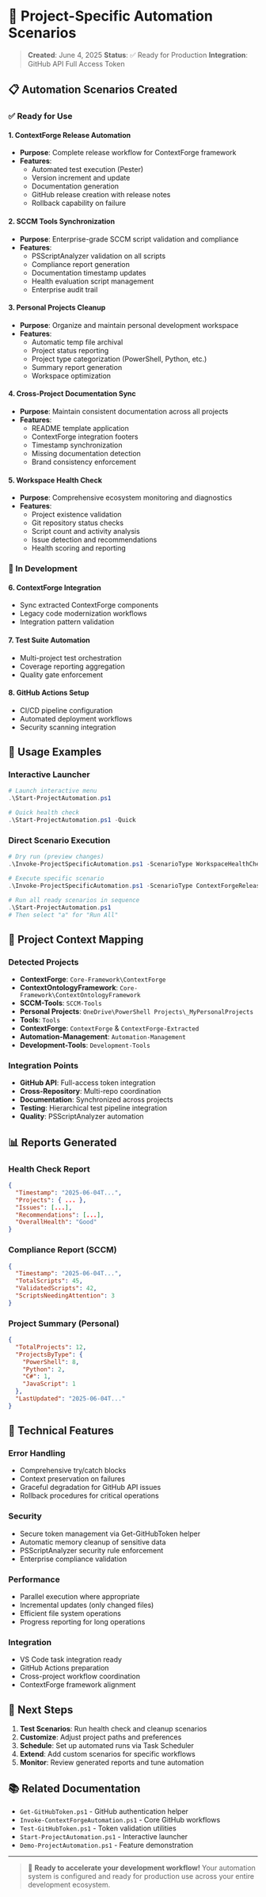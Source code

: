 # 🤖 Project-Specific Automation Scenarios

> **Created**: June 4, 2025
> **Status**: ✅ Ready for Production
> **Integration**: GitHub API Full Access Token

## 📋 Automation Scenarios Created

### ✅ Ready for Use

#### 1. **ContextForge Release Automation**
- **Purpose**: Complete release workflow for ContextForge framework
- **Features**:
  - Automated test execution (Pester)
  - Version increment and update
  - Documentation generation
  - GitHub release creation with release notes
  - Rollback capability on failure

#### 2. **SCCM Tools Synchronization**
- **Purpose**: Enterprise-grade SCCM script validation and compliance
- **Features**:
  - PSScriptAnalyzer validation on all scripts
  - Compliance report generation
  - Documentation timestamp updates
  - Health evaluation script management
  - Enterprise audit trail

#### 3. **Personal Projects Cleanup**
- **Purpose**: Organize and maintain personal development workspace
- **Features**:
  - Automatic temp file archival
  - Project status reporting
  - Project type categorization (PowerShell, Python, etc.)
  - Summary report generation
  - Workspace optimization

#### 4. **Cross-Project Documentation Sync**
- **Purpose**: Maintain consistent documentation across all projects
- **Features**:
  - README template application
  - ContextForge integration footers
  - Timestamp synchronization
  - Missing documentation detection
  - Brand consistency enforcement

#### 5. **Workspace Health Check**
- **Purpose**: Comprehensive ecosystem monitoring and diagnostics
- **Features**:
  - Project existence validation
  - Git repository status checks
  - Script count and activity analysis
  - Issue detection and recommendations
  - Health scoring and reporting

### 🚧 In Development

#### 6. **ContextForge Integration**
- Sync extracted ContextForge components
- Legacy code modernization workflows
- Integration pattern validation

#### 7. **Test Suite Automation**
- Multi-project test orchestration
- Coverage reporting aggregation
- Quality gate enforcement

#### 8. **GitHub Actions Setup**
- CI/CD pipeline configuration
- Automated deployment workflows
- Security scanning integration

## 🚀 Usage Examples

### Interactive Launcher
```powershell
# Launch interactive menu
.\Start-ProjectAutomation.ps1

# Quick health check
.\Start-ProjectAutomation.ps1 -Quick
```

### Direct Scenario Execution
```powershell
# Dry run (preview changes)
.\Invoke-ProjectSpecificAutomation.ps1 -ScenarioType WorkspaceHealthCheck -DryRun

# Execute specific scenario
.\Invoke-ProjectSpecificAutomation.ps1 -ScenarioType ContextForgeRelease

# Run all ready scenarios in sequence
.\Start-ProjectAutomation.ps1
# Then select "a" for "Run All"
```

## 🎯 Project Context Mapping

### Detected Projects
- **ContextForge**: `Core-Framework\ContextForge`
- **ContextOntologyFramework**: `Core-Framework\ContextOntologyFramework`
- **SCCM-Tools**: `SCCM-Tools`
- **Personal Projects**: `OneDrive\PowerShell Projects\_MyPersonalProjects`
- **Tools**: `Tools`
- **ContextForge**: `ContextForge` & `ContextForge-Extracted`
- **Automation-Management**: `Automation-Management`
- **Development-Tools**: `Development-Tools`

### Integration Points
- **GitHub API**: Full-access token integration
- **Cross-Repository**: Multi-repo coordination
- **Documentation**: Synchronized across projects
- **Testing**: Hierarchical test pipeline integration
- **Quality**: PSScriptAnalyzer automation

## 📊 Reports Generated

### Health Check Report
```json
{
  "Timestamp": "2025-06-04T...",
  "Projects": { ... },
  "Issues": [...],
  "Recommendations": [...],
  "OverallHealth": "Good"
}
```

### Compliance Report (SCCM)
```json
{
  "Timestamp": "2025-06-04T...",
  "TotalScripts": 45,
  "ValidatedScripts": 42,
  "ScriptsNeedingAttention": 3
}
```

### Project Summary (Personal)
```json
{
  "TotalProjects": 12,
  "ProjectsByType": {
    "PowerShell": 8,
    "Python": 2,
    "C#": 1,
    "JavaScript": 1
  },
  "LastUpdated": "2025-06-04T..."
}
```

## 🔧 Technical Features

### Error Handling
- Comprehensive try/catch blocks
- Context preservation on failures
- Graceful degradation for GitHub API issues
- Rollback procedures for critical operations

### Security
- Secure token management via Get-GitHubToken helper
- Automatic memory cleanup of sensitive data
- PSScriptAnalyzer security rule enforcement
- Enterprise compliance validation

### Performance
- Parallel execution where appropriate
- Incremental updates (only changed files)
- Efficient file system operations
- Progress reporting for long operations

### Integration
- VS Code task integration ready
- GitHub Actions preparation
- Cross-project workflow coordination
- ContextForge framework alignment

## 🎯 Next Steps

1. **Test Scenarios**: Run health check and cleanup scenarios
2. **Customize**: Adjust project paths and preferences
3. **Schedule**: Set up automated runs via Task Scheduler
4. **Extend**: Add custom scenarios for specific workflows
5. **Monitor**: Review generated reports and tune automation

## 📚 Related Documentation

- `Get-GitHubToken.ps1` - GitHub authentication helper
- `Invoke-ContextForgeAutomation.ps1` - Core GitHub workflows
- `Test-GitHubToken.ps1` - Token validation utilities
- `Start-ProjectAutomation.ps1` - Interactive launcher
- `Demo-ProjectAutomation.ps1` - Feature demonstration

---

> 🚀 **Ready to accelerate your development workflow!** Your automation system is configured and ready for production use across your entire development ecosystem.
